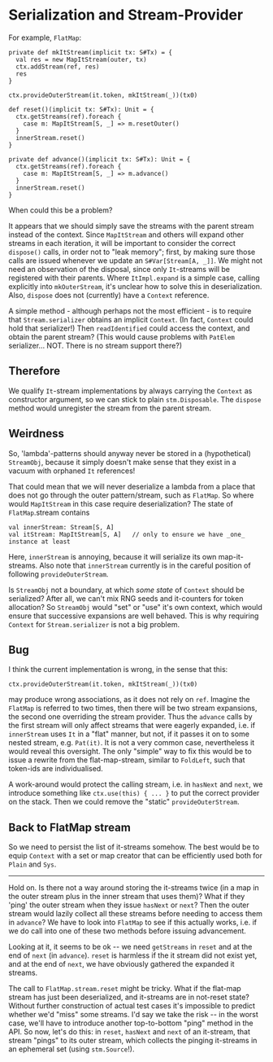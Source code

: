 # Serialization and Stream-Provider

For example, `FlatMap`:

    private def mkItStream(implicit tx: S#Tx) = {
      val res = new MapItStream(outer, tx)
      ctx.addStream(ref, res)
      res
    }

    ctx.provideOuterStream(it.token, mkItStream(_))(tx0)

    def reset()(implicit tx: S#Tx): Unit = {
      ctx.getStreams(ref).foreach {
        case m: MapItStream[S, _] => m.resetOuter()
      }
      innerStream.reset()
    }

    private def advance()(implicit tx: S#Tx): Unit = {
      ctx.getStreams(ref).foreach {
        case m: MapItStream[S, _] => m.advance()
      }
      innerStream.reset()
    }

When could this be a problem?

It appears that we should simply save the streams with the parent stream instead of the context.
Since `MapItStream` and others will expand other streams in each iteration, it will be important to consider
the correct `dispose()` calls, in order not to "leak memory";
first, by making sure those calls are issued whenever we update an `S#Var[Stream[A, _]]`.
We might not need an observation of the disposal, since only `It`-streams will be registered with their parents.
Where `ItImpl.expand` is a simple case, calling explicitly into `mkOuterStream`, it's unclear how to solve this
in deserialization. Also, `dispose` does not (currently) have a `Context` reference.

A simple method - although perhaps not the most efficient - is to require that `Stream.serializer` obtains
an implicit `Context`. (In fact, `Context` could hold that serializer!) Then `readIdentified` could access the
context, and obtain the parent stream? (This would cause problems with `PatElem` serializer... NOT. There is no
stream support there?)

## Therefore

We qualify `It`-stream implementations by always carrying the `Context` as constructor argument, so we can stick
to plain `stm.Disposable`. The `dispose` method would unregister the stream from the parent stream.

## Weirdness

So, 'lambda'-patterns should anyway never be stored in a (hypothetical) `StreamObj`, because it simply doesn't make
sense that they exist in a vacuum with orphaned `It` references!

That could mean that we will never deserialize a lambda from a place that does not go through the outer pattern/stream,
such as `FlatMap`. So where would `MapItStream` in this case require deserialization? The state of `FlatMap`.stream
contains

    val innerStream: Stream[S, A]
    val itStream: MapItStream[S, A]   // only to ensure we have _one_ instance at least
    
Here, `innerStream` is annoying, because it will serialize its own map-it-streams. Also note that `innerStream`
currently is in the careful position of following `provideOuterStream`.

Is `StreamObj` not a boundary, at which _some state_ of `Context` should be serialized? After all, we can't mix
RNG seeds and it-counters for token allocation? So `StreamObj` would "set" or "use" it's own context, which would
ensure that successive expansions are well behaved. This is why requiring `Context` for `Stream.serializer` is
not a big problem.

## Bug

I think the current implementation is wrong, in the sense that this:

    ctx.provideOuterStream(it.token, mkItStream(_))(tx0)

may produce wrong associations, as it does not rely on `ref`. Imagine the `FlatMap` is referred to two times, then
there will be two stream expansions, the second one overriding the stream provider. Thus the `advance` calls by the
first stream will only affect streams that were eagerly expanded, i.e. if `innerStream` uses `It` in a "flat" manner,
but not, if it passes it on to some nested stream, e.g. `Pat(it)`. It is not a very common case, nevertheless it
would reveal this oversight. The only "simple" way to fix this would be to issue a rewrite from the flat-map-stream,
similar to `FoldLeft`, such that token-ids are individualised.

A work-around would protect the calling stream, i.e. in `hasNext` and `next`, we introduce something 
like `ctx.use(this) { ... }` to put the correct provider on the stack. Then we could remove the 
"static" `provideOuterStream`.

## Back to FlatMap stream

So we need to persist the list of it-streams somehow. The best would be to equip `Context` with a set or map
creator that can be efficiently used both for `Plain` and `Sys`.

--------

Hold on. Is there not a way around storing the it-streams twice (in a map in the outer stream plus in the inner
stream that uses them)? What if they 'ping' the outer stream when they issue `hasNext` or `next`? Then the outer
stream would lazily collect all these streams before needing to access them in `advance`? We have to look into
`FlatMap` to see if this actually works, i.e. if we do call into one of these two methods before issuing advancement.

Looking at it, it seems to be ok -- we need `getStreams` in `reset` and at the end of `next` (in `advance`).
`reset` is harmless if the it stream did not exist yet, and at the end of `next`, we have obviously gathered the
expanded it streams.

The call to `FlatMap.stream.reset` might be tricky. What if the flat-map stream has just been deserialized, and
it-streams are in not-reset state? Without further construction of actual test cases it's impossible to predict
whether we'd "miss" some streams. I'd say we take the risk -- in the worst case, we'll have to introduce another
top-to-bottom "ping" method in the API. So now, let's do this: in `reset`, `hasNext` and `next` of an it-stream,
that stream "pings" to its outer stream, which collects the pinging it-streams in an ephemeral set
(using `stm.Source`!).